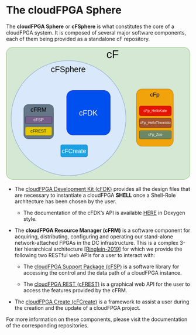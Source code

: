 
# The cloudFPGA Sphere

The **cloudFPGA Sphere** or **cFSphere** is what constitutes the core of a cloudFPGA system. 
It is composed of several major software components, each of them being provided as a standalone 
cF repository.       

![Bus-attached vs Network-attached FPGAs](../imgs/cf_overview.png)

* The [cloudFPGA Development Kit (cFDK)](https://github.com/cloudFPGA/cFDK) provides all the
  design files that are necessary to instantiate a cloudFPGA **SHELL** once a Shell-Role 
  architecture has been chosen by the user.
  
  * The documentation of the cFDK’s API is available 
    [HERE](https://cloudfpga.github.io/Dox/index.html) in Doxygen style.
    

* The **cloudFPGA Resource Manager (cFRM)** is a software component for acquiring, distributing, 
  configuring and operating our stand-alone network-attached FPGAs in the DC infrastructure. 
  This is a complex 3-tier hierarchical architecture 
  [\[Ringlein-2019\]](https://www.zurich.ibm.com/pdf/fpga/FPL_2019.pdf) for which we provide the
  following two RESTful web APIs for a user to interact with: 
  
  * The [cloudFPGA Support Package (cFSP)](https://github.com/cloudFPGA/cFSP) is a software 
    library for accessing the control and the data path of a cloudFPGA instance.
  
  * The [cloudFPGA REST (cFREST)](https://github.com/cloudFPGA/Doc/tree/master/imgs/COMING_SOON.md) 
    is a graphical web API for the user to access the features provided by the cFRM.     
  
* The [cloudFPGA Create (cFCreate)](https://github.com/cloudFPGA/cFCreate) is a framework 
  to assist a user during the creation and the update of a cloudFPGA project.
  

For more information on these components, please visit the documentation of the corresponding 
repositories. 
